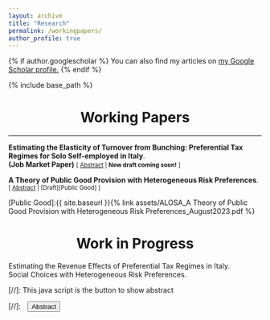 ```yaml
---
layout: archive
title: "Research"
permalink: /workingpapers/
author_profile: true
---
```


{% if author.googlescholar %}
 You can also find my articles on <u><a href="{{author.googlescholar}}">my Google Scholar profile</a>.</u>
{% endif %}

{% include base_path %}

# <center> Working Papers </center>
- - -

**Estimating the Elasticity of Turnover from Bunching: Preferential Tax Regimes for Solo Self-employed in Italy**.  <br/>
**(Job Market Paper)**
<small>[ <a href="#/" onclick="visib('bunching')">Abstract</a> | **New draft coming soon!** ]</small>


<div id="bunching" style="display: none; text-align: justify; line-height: 1.2" ><small>
Turnover is a key indicator of economic activity, but we know little about how much entrepreneurs adjust it as a response to taxation. This is because business taxation is usually based on profits, rather than turnover. This paper exploits the notch created by the eligibility cut-off of the preferential (turnover) tax regime for solo self-employed in Italy to study turnover responses to taxation. I find that many solo self-employed bunch below the turnover threshold to be eligible for the preferential scheme. The effects of the tax scheme on bunching are different in different sectors, with professionals, business intermediaries and retailers having the largest observed responses. Then, I estimate the turnover tax elasticity in these three sectors by focusing on the (last) marginal buncher. To do so, I build on Kleven and Waseem (2013) to develop a theoretical framework that matches the empirical evidence and derive a modified indifference condition that fits the institutional set-up. After accounting for compliance costs, professionals have the largest elasticity: 0.066. 
</small><br><br/></div>



**A Theory of Public Good Provision with Heterogeneous Risk Preferences**.  <br/>
<small>[ <a href="#/" onclick="visib('optimal-tax')">Abstract</a> | [Draft][Public Good] ]</small>


<div id="optimal-tax" style="display: none; text-align: justify; line-height: 1.2" ><small>
People with different attitudes to risk  have different views on the  extent to which society should invest in certain (risky) projects. This paper presents a theory of optimal provision of a (risky) public good when individuals have heterogeneous preferences for risk. The public good has an insurance purpose as it allows individuals to shift risk from private to public consumption. On the one hand, private provision of the public good is inefficient because people do not internalise the insurance gains of the other agents. On the other, public provision might fail to achieve the (ex-ante) first best outcome if agents cannot be targeted and compensated when the policy does not reflect their specific risk preferences. With an application on capital income and endowment taxation, this paper shows it is possible to improve welfare by   exploiting the different choices of the agents with different risk preferences. 
</small><br><br/></div>

[Public Good]:{{ site.baseurl }}{% link assets/ALOSA_A Theory of Public Good Provision with Heterogeneous Risk Preferences_August2023.pdf %}

# <center> Work in Progress </center>

Estimating the Revenue Effects of Preferential Tax Regimes in Italy. <br/>
Social Choices with Heterogeneous Risk Preferences.  <br/>

[//]: This java script is the button to show abstract
<script>
 function visib(id) {
  var x = document.getElementById(id);
  if (x.style.display === "block") {
    x.style.display = "none";
  } else {
    x.style.display = "block";
  }
}
</script>

[//]:&emsp;<button onclick="visib('polariz')" class="btn btn--inverse btn--small">Abstract</button>
